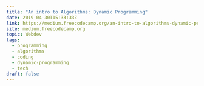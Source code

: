 ```yaml
---
title: "An intro to Algorithms: Dynamic Programming"
date: 2019-04-30T15:33:33Z
link: https://medium.freecodecamp.org/an-intro-to-algorithms-dynamic-programming-dd00873362bb?source=rss----336d898217ee---4
site: medium.freecodecamp.org
topic: Webdev
tags:
  - programming
  - algorithms
  - coding
  - dynamic-programming
  - tech
draft: false
---
```

